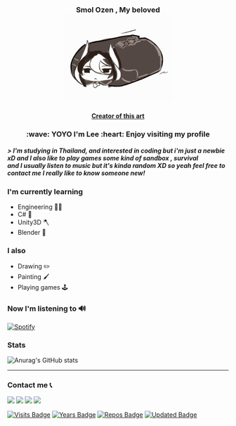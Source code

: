   <h3 align="middle">
  Smol Ozen , My beloved<br>
  <img src='Ozen.gif' width='50%' float="middle">
  <h4 align="middle">	
  <a href="https://cowfee-gt.tumblr.com/post/165344350607/just-an-ozen-pillar-crawling-your-feed">Creator of this art</a>

 <h3 align="middle">
 :wave: YOYO I'm Lee :heart: Enjoy visiting my profile <br>	
	  
<h5 align="left">  
> I'm studying in Thailand, and interested in coding but i'm just a newbie xD and I also like to play games some kind of sandbox , survival
 <br>and I usually listen to music but it's kinda random XD so yeah feel free to contact me I really like to know someone new!

### I'm currently learning <br>
* Engineering 👨‍💻
* C# 📜
* Unity3D 🪓
* Blender 🧰

### I also 		
* Drawing ✏️
* Painting 🖌️
* Playing games 🕹️

### Now I'm listening to 🔊
[![Spotify](https://spotify-now-playing-novatorem.vercel.app/api/spotify)](https://open.spotify.com/user/31nnfyjov533jlmfw5ro7cmcjyz4)

### Stats
![Anurag's GitHub stats](https://github-readme-stats.vercel.app/api?username=CharliezXx&show_icons=true&theme=dark)

_____________________________________________________
### Contact me 📞

<a href="https://www.facebook.com/NahhhLeo/"><img src="https://img.shields.io/badge/Facebook-1877F2?style=for-the-badge&logo=facebook&logoColor=white"></a>
<a href="https://www.instagram.com/chalalalaleeeeee.030/"><img src="https://img.shields.io/badge/Instagram-E4405F?style=for-the-badge&logo=instagram&logoColor=white"></a>
<a href="https://twitter.com/chhharliex"><img src="https://img.shields.io/badge/Twitter-1DA1F2?style=for-the-badge&logo=twitter&logoColor=white"></a>
<a href="https://discordapp.com/users/852606416526901279"><img src="https://img.shields.io/badge/Discord-5865F2?style=for-the-badge&logo=discord&logoColor=white"></a>

   

 
  

[![Visits Badge](https://badges.pufler.dev/visits/CharliezXx/CharliezXx)](https://badges.pufler.dev "Amogus")
[![Years Badge](https://badges.pufler.dev/years/CharliezXx)](https://badges.pufler.dev)
[![Repos Badge](https://badges.pufler.dev/repos/CharliezXx)](https://badges.pufler.dev)
[![Updated Badge](https://badges.pufler.dev/updated/CharliezXx/CharliezXx)](https://badges.pufler.dev)


    
<!--
**CharliezXx/CharliezXx** is a ✨ _special_ ✨ repository because its `README.md` (this file) appears on your GitHub profile.
![Visitor Count](https://profile-counter.glitch.me/CharliezXx/count.svg)
Here are some ideas to get you started:

- 🔭 I’m currently working on ...
- 🌱 I’m currently learning ...
- 👯 I’m looking to collaborate on ...
- 🤔 I’m looking for help with ...
- 💬 Ask me about ...
- 📫 How to reach me: ...
- 😄 Pronouns: ...
- ⚡ Fun fact: ...
-->
